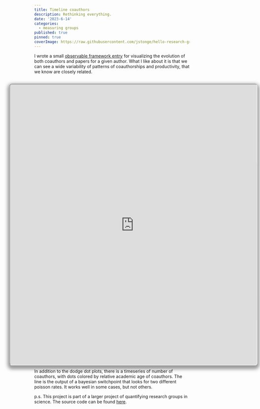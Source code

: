 ```yaml
---
title: Timeline coauthors
description: Rethinking everything.
date: '2023-6-14'
categories:
  - measuring groups
published: true
pinned: true
coverImage: https://raw.githubusercontent.com/jstonge/hello-research-groups/main/docs/assets/measuring.webp
---
```


I wrote a small [observable framework entry](https://jstonge.observablehq.cloud/hello-research-groups/results/timeline) for visualizing the evolution of both coauthors and papers for a given author. What I like about it is that we can see a wide variability of patterns of coauthorships and productivity, that we know are closely related. 

<br>
<div class="container"> 
<iframe
  class="responsive-iframe" 
  src="https://jstonge.observablehq.cloud/hello-research-groups/results/timeline">
</iframe>
</div>

In addition to the dodge dot plots, there is a timeseries of number of coauthors, with dots colored by relative academic age of coauthors. The line is the output of a bayesian switchpoint that looks for two different poisson rates.  It works well in some cases, but not others.

p.s. This project is part of a larger project of quantifying research groups in science. The source code can be found [here](https://raw.githubusercontent.com/jstonge/hello-research-groups/main/docs/results/timeline.md).

<style type="text/css">

.container {
  position: relative;
  padding-bottom: 56.25%; /* 16:9 */
  padding-top: 25px;
  height: 600px;
  width: 800px;
  max-width: 1200px;
  margin: auto;
}

.responsive-iframe {
  position: absolute;
  top: 0;
  left: 0;
  width: 100%;
  height: 100%;
  border-radius: 8px;
  transform: translateX(-10%);
  box-shadow: 0 0 0 0.75px rgba(128, 128, 128, 0.2), 0 6px 12px 6px rgba(0, 0, 0, 0.4);
}


</style>
